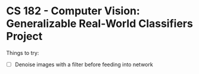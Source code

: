 # CS 182 - Computer Vision: Generalizable Real-World Classifiers Project

Things to try:
- [ ] Denoise images with a filter before feeding into network
